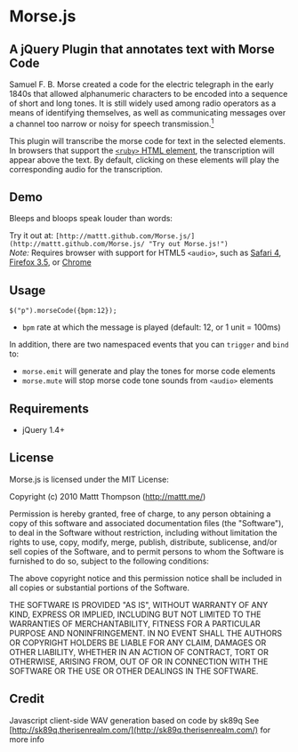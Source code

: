 # Morse.js
## A jQuery Plugin that annotates text with Morse Code

Samuel F. B. Morse created a code for the electric telegraph in the early 1840s that allowed alphanumeric characters to be encoded into a sequence of short and long tones. It is still widely used among radio operators as a means of identifying themselves, as well as communicating messages over a channel too narrow or noisy for speech transmission.[<sup>1</sup>](http://en.wikipedia.org/wiki/Morse_code)

This plugin will transcribe the morse code for text in the selected elements. In browsers that support the [`<ruby>` HTML element](http://www.w3.org/TR/1998/WD-ruby-19981221/), the transcription will appear above the text. By default, clicking on these elements will play the corresponding audio for the transcription.

## Demo

Bleeps and bloops speak louder than words:

Try it out at: `[http://mattt.github.com/Morse.js/](http://mattt.github.com/Morse.js/ "Try out Morse.js!")`  
*Note:* Requires browser with support for HTML5 `<audio>`, such as [Safari 4](http://www.apple.com/safari/download/), [Firefox 3.5](http://www.mozilla.com/firefox/), or [Chrome](http://www.google.com/chrome/)

## Usage

    $("p").morseCode({bpm:12});

- `bpm` rate at which the message is played (default: 12, or 1 unit = 100ms)

In addition, there are two namespaced events that you can `trigger` and `bind` to:

- `morse.emit` will generate and play the tones for morse code elements
- `morse.mute` will stop morse code tone sounds from `<audio>` elements

## Requirements

- jQuery 1.4+

## License

Morse.js is licensed under the MIT License:

  Copyright (c) 2010 Mattt Thompson (http://mattt.me/)

  Permission is hereby granted, free of charge, to any person obtaining a copy
  of this software and associated documentation files (the "Software"), to deal
  in the Software without restriction, including without limitation the rights
  to use, copy, modify, merge, publish, distribute, sublicense, and/or sell
  copies of the Software, and to permit persons to whom the Software is
  furnished to do so, subject to the following conditions:

  The above copyright notice and this permission notice shall be included in
  all copies or substantial portions of the Software.

  THE SOFTWARE IS PROVIDED "AS IS", WITHOUT WARRANTY OF ANY KIND, EXPRESS OR
  IMPLIED, INCLUDING BUT NOT LIMITED TO THE WARRANTIES OF MERCHANTABILITY,
  FITNESS FOR A PARTICULAR PURPOSE AND NONINFRINGEMENT. IN NO EVENT SHALL THE
  AUTHORS OR COPYRIGHT HOLDERS BE LIABLE FOR ANY CLAIM, DAMAGES OR OTHER
  LIABILITY, WHETHER IN AN ACTION OF CONTRACT, TORT OR OTHERWISE, ARISING FROM,
  OUT OF OR IN CONNECTION WITH THE SOFTWARE OR THE USE OR OTHER DEALINGS IN
  THE SOFTWARE.

## Credit

Javascript client-side WAV generation based on code by sk89q
See [http://sk89q.therisenrealm.com/](http://sk89q.therisenrealm.com/) for more info